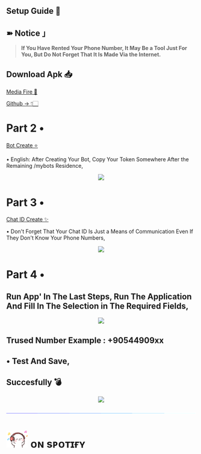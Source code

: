 ## Setup Guide 👀

## ➽ Notice 」

> **If You Have Rented Your Phone Number, It May Be a Tool Just For You, But Do Not Forget That It Is Made Via the Internet.**

## Download Apk 📥

 [Media Fire 📂](https://www.mediafire.com/file/s6xobolvw56iyh6/smsbot.apk/file)

[Github -> 👇🏻](https://github.com/telegram-sms/telegram-sms/releases/tag/master-8a5b7646-202207160902)

# Part 2 •

[Bot Create ⭐️](https://t.me/BotFather)

• English: After Creating Your Bot, Copy Your Token Somewhere After the Remaining /mybots Residence,


<p align="center">
  <img src="https://telegra.ph/file/826348b369f4018c7af1b.jpg">
</p>

# Part 3 •

[Chat ID Create ✨](https://t.me/MissRose_bot)

• Don't Forget That Your Chat ID Is Just a Means of Communication Even If They Don't Know Your Phone Numbers,

<p align="center">
  <img src="https://telegra.ph/file/a8ae05f740b534318389a.jpg">
</p>

# Part 4 •

## Run App' In The Last Steps, Run The Application And Fill In The Selection in The Required Fields,

<p align="center">
  <img src="https://telegra.ph/file/0840a048cae1546de70d8.jpg">
</p>

## Trused Number Example : +90544909xx

## • Test And Save,

## Succesfully 💣

<p align="center">
  <img src="https://telegra.ph/file/95d8057b0114656deae7e.jpg">
</p>

[<img src="https://github.com/AnonymousX1025/AnonymousX1025/blob/master/resources/hr.gif"/>](https://github.com/AnonymousX1025)

<h1> <img src="https://raw.githubusercontent.com/AnonymousX1025/AnonymousX1025/master/resources/songs.gif" width="57px"> ᴏɴ sᴘᴏᴛɪғʏ </h1>
